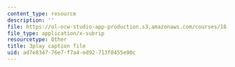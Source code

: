 ```yaml
---
content_type: resource
description: ''
file: https://ol-ocw-studio-app-production.s3.amazonaws.com/courses/18-065-matrix-methods-in-data-analysis-signal-processing-and-machine-learning-spring-2018/ad7e834776e7f7a4ed92713f0455e90c_p-bXJIa7QVI.srt
file_type: application/x-subrip
resourcetype: Other
title: 3play caption file
uid: ad7e8347-76e7-f7a4-ed92-713f0455e90c
---
```

